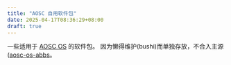 ```yaml
---
title: "AOSC 自用软件包"
date: 2025-04-17T08:36:29+08:00
draft: true
---
```


一些适用于 [AOSC OS](https://aosc.io) 的软件包。
因为懒得维护(bushi)而单独存放，不合入主源([aosc-os-abbs](https://github.com/AOSC-Dev/aosc-os-abbs)。

